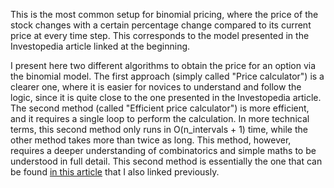 This is the most common setup for binomial pricing, where the price of the stock changes with a certain percentage change compared to its current price at every time step. This corresponds to the model presented in the Investopedia article linked at the beginning.

I present here two different algorithms to obtain the price for an option via the binomial model. The first approach (simply called "Price calculator") is a clearer one, where it is easier for novices to understand and follow the logic, since it is quite close to the one presented in the Investopedia article.
The second method (called "Efficient price calculator") is more efficient, and it requires a single loop to perform the calculation. In more technical terms, this second method only runs in O(n_intervals + 1) time, while the other method takes more than twice as long. This method, however, requires a deeper understanding of combinatorics and simple maths to be understood in full detail. This second method is essentially the one that can be found [in this article](https://www.codearmo.com/python-tutorial/options-trading-binomial-pricing-model) that I also linked previously.



